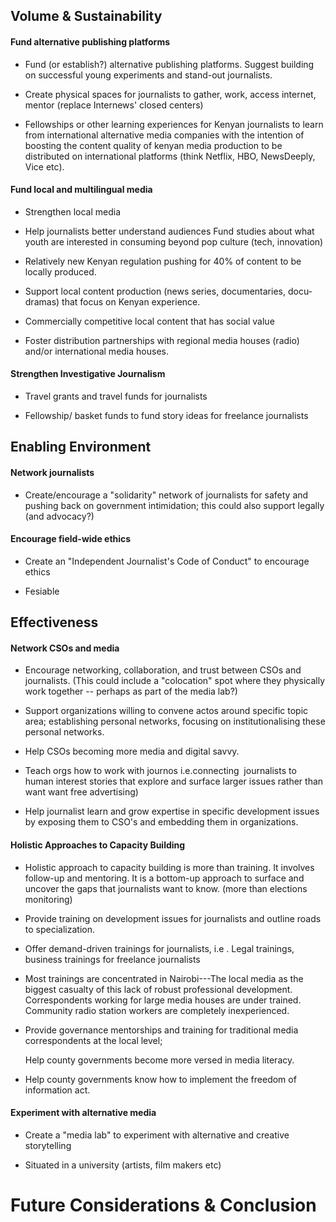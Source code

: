 ## Volume & Sustainability

#### Fund alternative publishing platforms  

-   Fund (or establish?) alternative publishing platforms. Suggest building on successful young experiments and stand-out journalists.

-   Create physical spaces for journalists to gather, work, access internet, mentor (replace Internews' closed centers)

-   Fellowships or other learning experiences for Kenyan journalists to learn from international alternative media companies with the intention of boosting the content quality of kenyan media production to be distributed on international platforms (think Netflix, HBO, NewsDeeply, Vice etc).

#### Fund local and multilingual media

-   Strengthen local media

-   Help journalists better understand audiences Fund studies about what youth are interested in consuming beyond pop culture (tech, innovation)

-   Relatively new Kenyan regulation pushing for 40% of content to be locally produced.

-   Support local content production (news series, documentaries, docu-dramas) that focus on Kenyan experience.

-   Commercially competitive local content that has social value

-   Foster distribution partnerships with regional media houses (radio) and/or international media houses.

#### Strengthen Investigative Journalism

-   Travel grants and travel funds for journalists

-   Fellowship/ basket funds to fund story ideas for freelance journalists

## Enabling Environment

#### Network journalists

-   Create/encourage a "solidarity" network of journalists for safety and pushing back on government intimidation; this could also support legally (and advocacy?)

#### Encourage field-wide ethics

-   Create an "Independent Journalist's Code of Conduct" to encourage ethics

-   Fesiable

## Effectiveness


#### Network CSOs and media

-   Encourage networking, collaboration, and trust between CSOs and journalists. (This could include a "colocation" spot where they physically work together -- perhaps as part of the media lab?)

-   Support organizations willing to convene actos around specific topic area; establishing personal networks, focusing on institutionalising these personal networks.

-   Help CSOs becoming more media and digital savvy.

-   Teach orgs how to work with journos i.e.connecting  journalists to human interest stories that explore and surface larger issues rather than want want free advertising)

-   Help journalist learn and grow expertise in specific development issues by exposing them to CSO's and embedding them in organizations.

#### Holistic Approaches to Capacity Building

-   Holistic approach to capacity building is more than training. It involves follow-up and mentoring. It is a bottom-up approach to surface and uncover the gaps that journalists want to know. (more than elections monitoring)

-   Provide training on development issues for journalists and outline roads to specialization.

-   Offer demand-driven trainings for journalists, i.e . Legal trainings, business trainings for freelance journalists

-   Most trainings are concentrated in Nairobi---The local media as the biggest casualty of this lack of robust professional development. Correspondents working for large media houses are under trained. Community radio station workers are completely inexperienced.

-   Provide governance mentorships and training for traditional media correspondents at the local level;

    Help county governments become more versed in media literacy.

-   Help county governments know how to implement the freedom of information act.

#### Experiment with alternative media

-   Create a "media lab" to experiment with alternative and creative storytelling

-   Situated in a university (artists, film makers etc)

# Future Considerations & Conclusion
